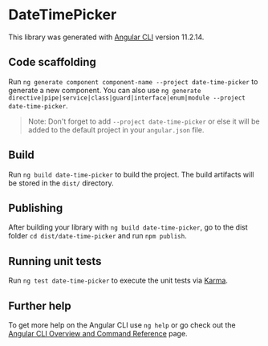 # DateTimePicker

This library was generated with [Angular CLI](https://github.com/angular/angular-cli) version 11.2.14.

## Code scaffolding

Run `ng generate component component-name --project date-time-picker` to generate a new component. You can also use `ng generate directive|pipe|service|class|guard|interface|enum|module --project date-time-picker`.
> Note: Don't forget to add `--project date-time-picker` or else it will be added to the default project in your `angular.json` file. 

## Build

Run `ng build date-time-picker` to build the project. The build artifacts will be stored in the `dist/` directory.

## Publishing

After building your library with `ng build date-time-picker`, go to the dist folder `cd dist/date-time-picker` and run `npm publish`.

## Running unit tests

Run `ng test date-time-picker` to execute the unit tests via [Karma](https://karma-runner.github.io).

## Further help

To get more help on the Angular CLI use `ng help` or go check out the [Angular CLI Overview and Command Reference](https://angular.io/cli) page.
